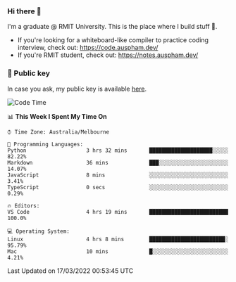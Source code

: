 ### Hi there 👋

I'm a graduate @ RMIT University. This is the place where I build stuff 👀. 

- If you're looking for a whiteboard-like compiler to practice coding interview, check out: https://code.auspham.dev/
- If you're RMIT student, check out: https://notes.auspham.dev/

### 🔑 Public key

In case you ask, my public key is available [here](https://public.auspham.dev/).

<!--START_SECTION:waka-->
![Code Time](http://img.shields.io/badge/Code%20Time-827%20hrs%2056%20mins-blue)

📊 **This Week I Spent My Time On** 

```text
⌚︎ Time Zone: Australia/Melbourne

💬 Programming Languages: 
Python                   3 hrs 32 mins       ████████████████████░░░░░   82.22% 
Markdown                 36 mins             ███░░░░░░░░░░░░░░░░░░░░░░   14.07% 
JavaScript               8 mins              ░░░░░░░░░░░░░░░░░░░░░░░░░   3.41% 
TypeScript               0 secs              ░░░░░░░░░░░░░░░░░░░░░░░░░   0.29%

🔥 Editors: 
VS Code                  4 hrs 19 mins       █████████████████████████   100.0%

💻 Operating System: 
Linux                    4 hrs 8 mins        ████████████████████████░   95.79% 
Mac                      10 mins             █░░░░░░░░░░░░░░░░░░░░░░░░   4.21%

```


 Last Updated on 17/03/2022 00:53:45 UTC
<!--END_SECTION:waka-->

<!--
**rockmanvnx6/rockmanvnx6** is a ✨ _special_ ✨ repository because its `README.md` (this file) appears on your GitHub profile.

Here are some ideas to get you started:

- 🔭 I’m currently working on ...
- 🌱 I’m currently learning ...
- 👯 I’m looking to collaborate on ...
- 🤔 I’m looking for help with ...
- 💬 Ask me about ...
- 📫 How to reach me: ...
- 😄 Pronouns: ...
- ⚡ Fun fact: ...
-->
